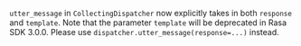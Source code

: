 `utter_message` in `CollectingDispatcher` now explicitly takes in both `response` and `template`. Note that the parameter `template` will be deprecated in Rasa SDK 3.0.0. Please use `dispatcher.utter_message(response=...)` instead.